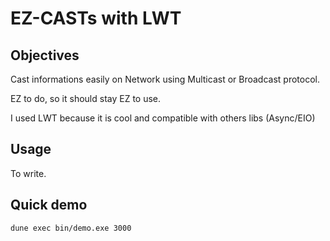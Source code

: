 # EZ-CASTs with LWT

## Objectives

Cast informations easily on Network using Multicast or Broadcast protocol.

EZ to do, so it should stay EZ to use.

I used LWT because it is cool and compatible with others libs (Async/EIO)

## Usage

To write.

## Quick demo

```sh
dune exec bin/demo.exe 3000
```
